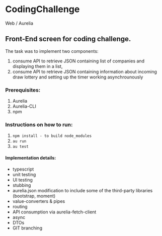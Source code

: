 # CodingChallenge
Web / Aurelia

## Front-End screen for coding challenge.

The task was to implement two components:
  1) consume API to retrieve JSON containing list of companies and displaying them in a list,
  2) consume API to retrieve JSON containing information about incoming draw lottery and setting up the timer working asynchrounously

### Prerequisites:
  1) Aurelia
  2) Aurelia-CLI
  3) npm

### Instructions on how to run:
  1) ```npm install - to build node_modules```
  2) ```au run```
  3) ```au test```

#### Implementation details:
  * typescript
  * unit testing
  * UI testing
  * stubbing
  * aurelia.json modification to include some of the third-party libraries (bootstrap, moment)
  * value-converters & pipes
  * routing
  * API consumption via aurelia-fetch-client
  * async
  * DTOs
  * GIT branching

